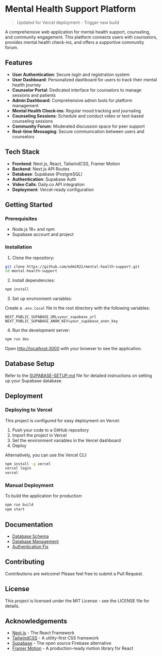 # Mental Health Support Platform

> Updated for Vercel deployment - Trigger new build

A comprehensive web application for mental health support, counseling, and community engagement. This platform connects users with counselors, provides mental health check-ins, and offers a supportive community forum.

## Features

- **User Authentication**: Secure login and registration system
- **User Dashboard**: Personalized dashboard for users to track their mental health journey
- **Counselor Portal**: Dedicated interface for counselors to manage sessions and patients
- **Admin Dashboard**: Comprehensive admin tools for platform management
- **Mental Health Check-ins**: Regular mood tracking and journaling
- **Counseling Sessions**: Schedule and conduct video or text-based counseling sessions
- **Community Forum**: Moderated discussion space for peer support
- **Real-time Messaging**: Secure communication between users and counselors

## Tech Stack

- **Frontend**: Next.js, React, TailwindCSS, Framer Motion
- **Backend**: Next.js API Routes
- **Database**: Supabase (PostgreSQL)
- **Authentication**: Supabase Auth
- **Video Calls**: Daily.co API integration
- **Deployment**: Vercel-ready configuration

## Getting Started

### Prerequisites

- Node.js 18+ and npm
- Supabase account and project

### Installation

1. Clone the repository:

```bash
git clone https://github.com/edm1922/mental-health-support.git
cd mental-health-support
```

2. Install dependencies:

```bash
npm install
```

3. Set up environment variables:

Create a `.env.local` file in the root directory with the following variables:

```
NEXT_PUBLIC_SUPABASE_URL=your_supabase_url
NEXT_PUBLIC_SUPABASE_ANON_KEY=your_supabase_anon_key
```

4. Run the development server:

```bash
npm run dev
```

Open [http://localhost:3000](http://localhost:3000) with your browser to see the application.

## Database Setup

Refer to the [SUPABASE-SETUP.md](./SUPABASE-SETUP.md) file for detailed instructions on setting up your Supabase database.

## Deployment

### Deploying to Vercel

This project is configured for easy deployment on Vercel:

1. Push your code to a GitHub repository
2. Import the project in Vercel
3. Set the environment variables in the Vercel dashboard
4. Deploy

Alternatively, you can use the Vercel CLI:

```bash
npm install -g vercel
vercel login
vercel
```

### Manual Deployment

To build the application for production:

```bash
npm run build
npm start
```

## Documentation

- [Database Schema](./docs/database-schema.md)
- [Database Management](./docs/database-management.md)
- [Authentication Fix](./AUTHENTICATION_FIX.md)

## Contributing

Contributions are welcome! Please feel free to submit a Pull Request.

## License

This project is licensed under the MIT License - see the LICENSE file for details.

## Acknowledgements

- [Next.js](https://nextjs.org/) - The React Framework
- [TailwindCSS](https://tailwindcss.com/) - A utility-first CSS framework
- [Supabase](https://supabase.io/) - The open source Firebase alternative
- [Framer Motion](https://www.framer.com/motion/) - A production-ready motion library for React